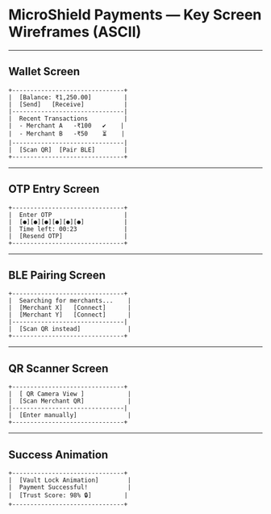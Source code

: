 # MicroShield Payments — Key Screen Wireframes (ASCII)

---

## Wallet Screen
```
+-------------------------------+
|  [Balance: ₹1,250.00]         |
|  [Send]   [Receive]           |
|-------------------------------|
|  Recent Transactions          |
|  - Merchant A   -₹100   ✔️    |
|  - Merchant B   -₹50    ⏳    |
|-------------------------------|
|  [Scan QR]  [Pair BLE]        |
+-------------------------------+
```

---

## OTP Entry Screen
```
+-------------------------------+
|  Enter OTP                    |
|  [●][●][●][●][●][●]           |
|  Time left: 00:23             |
|  [Resend OTP]                 |
+-------------------------------+
```

---

## BLE Pairing Screen
```
+-------------------------------+
|  Searching for merchants...    |
|  [Merchant X]   [Connect]      |
|  [Merchant Y]   [Connect]      |
|-------------------------------|
|  [Scan QR instead]             |
+-------------------------------+
```

---

## QR Scanner Screen
```
+-------------------------------+
|  [ QR Camera View ]            |
|  [Scan Merchant QR]            |
|-------------------------------|
|  [Enter manually]              |
+-------------------------------+
```

---

## Success Animation
```
+-------------------------------+
|  [Vault Lock Animation]        |
|  Payment Successful!           |
|  [Trust Score: 98% 🔒]         |
+-------------------------------+
```
